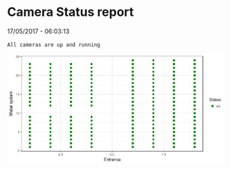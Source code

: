 Camera Status report
================
17/05/2017 - 06:03:13

    All cameras are up and running

![](camreport_files/figure-markdown_github/unnamed-chunk-2-1.png)
